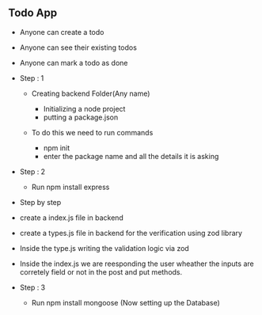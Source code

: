 <!-- md -> mark down -->
## Todo App

- Anyone can create a todo
- Anyone can see their existing todos
- Anyone can mark a todo as done

- Step : 1

    - Creating backend Folder(Any name)
        - Initializing a node project
        - putting a package.json

    - To do this we need to run commands
        - npm init 
        - enter the package name and all the details it is asking

- Step : 2

    - Run npm install express

- Step by step

- create a index.js file in backend
- create a types.js file in backend for the verification using zod library
- Inside the type.js writing the validation logic via zod
- Inside the index.js we are reesponding the user wheather the inputs are corretely field or not in the post and put methods.

- Step : 3
    - Run npm install mongoose (Now setting up the Database)